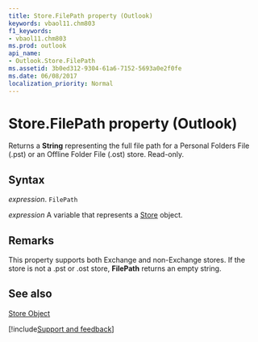 ```yaml
---
title: Store.FilePath property (Outlook)
keywords: vbaol11.chm803
f1_keywords:
- vbaol11.chm803
ms.prod: outlook
api_name:
- Outlook.Store.FilePath
ms.assetid: 3b0ed312-9304-61a6-7152-5693a0e2f0fe
ms.date: 06/08/2017
localization_priority: Normal
---
```



# Store.FilePath property (Outlook)

Returns a  **String** representing the full file path for a Personal Folders File (.pst) or an Offline Folder File (.ost) store. Read-only.


## Syntax

_expression_. `FilePath`

_expression_ A variable that represents a [Store](Outlook.Store.md) object.


## Remarks

This property supports both Exchange and non-Exchange stores. If the store is not a .pst or .ost store,  **FilePath** returns an empty string.


## See also


[Store Object](Outlook.Store.md)

[!include[Support and feedback](~/includes/feedback-boilerplate.md)]